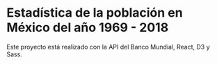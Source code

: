 # Estadística de la población en México del año 1969 - 2018

Este proyecto está realizado con la API del Banco Mundial, React, D3 y Sass.

